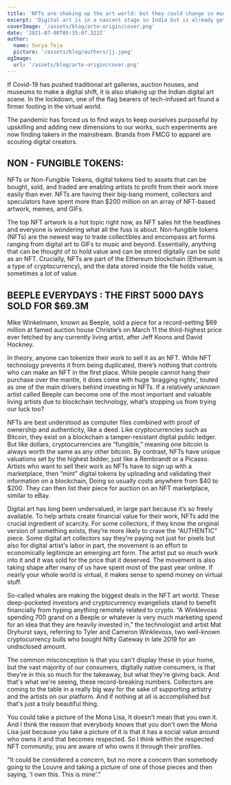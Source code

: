 ```yaml
---
title: 'NFTs are shaking up the art world: but they could change so much more'
excerpt: 'Digital art is in a nascent stage in India but is already getting a push with the advent of the NFTs, approaching artists for unconventional branding and collaboration.'
coverImage: '/assets/blog/arte-origin/cover.png'
date: '2021-07-08T05:35:07.322Z'
author:
  name: Surya Teja
  picture: '/assets/blog/authors/jj.jpeg'
ogImage:
  url: '/assets/blog/arte-origin/cover.png'
---
```


If Covid-19 has pushed traditional art galleries, auction houses, and museums to make a digital shift, it is also shaking up the Indian digital art scene. In the lockdown, one of the flag bearers of tech-infused art found a firmer footing in the virtual world.

The pandemic has forced us to find ways to keep ourselves purposeful by upskilling and adding new dimensions to our works, such experiments are now finding takers in the mainstream. Brands from FMCG to apparel are scouting digital creators.

## NON - FUNGIBLE TOKENS:

NFTs or Non-Fungible Tokens, digital tokens tied to assets that can be bought, sold, and traded are enabling artists to profit from their work more easily than ever. NFTs are having their big-bang moment, collectors and speculators have spent more than $200 million on an array of NFT-based artwork, memes, and GIFs.

The top NFT artwork is a hot topic right now, as NFT sales hit the headlines and everyone is wondering what all the fuss is about. Non-fungible tokens (NFTs) are the newest way to trade collectibles and encompass art forms ranging from digital art to GIFs to music and beyond. Essentially, anything that can be thought of to hold value and can be stored digitally can be sold as an NFT. Crucially, NFTs are part of the Ethereum blockchain (Ethereum is a type of cryptocurrency), and the data stored inside the file holds value, sometimes a lot of value.

## BEEPLE EVERYDAYS : THE FIRST 5000 DAYS SOLD FOR $69.3M

Mike Winkelmann, known as Beeple, sold a piece for a record-setting $69 million at famed auction house Christie’s on March 11 the third-highest price ever fetched by any currently living artist, after Jeff Koons and David Hockney.

In theory, anyone can tokenize their work to sell it as an NFT. While NFT technology prevents it from being duplicated, there’s nothing that controls who can make an NFT in the first place. While people cannot hang their purchase over the mantle, it does come with huge ‘bragging rights’, touted as one of the main drivers behind investing in NFTs. If a relatively unknown artist called Beeple can become one of the most important and valuable living artists due to blockchain technology, what’s stopping us from trying our luck too?

NFTs are best understood as computer files combined with proof of ownership and authenticity, like a deed. Like cryptocurrencies such as Bitcoin, they exist on a blockchain a tamper-resistant digital public ledger. But like dollars, cryptocurrencies are “fungible,” meaning one bitcoin is always worth the same as any other bitcoin. By contrast, NFTs have unique valuations set by the highest bidder, just like a Rembrandt or a Picasso. Artists who want to sell their work as NFTs have to sign up with a marketplace, then “mint” digital tokens by uploading and validating their information on a blockchain, Doing so usually costs anywhere from $40 to $200. They can then list their piece for auction on an NFT marketplace, similar to eBay.

Digital art has long been undervalued, in large part because it’s so freely available. To help artists create financial value for their work, NFTs add the crucial ingredient of scarcity. For some collectors, if they know the original version of something exists, they’re more likely to crave the “AUTHENTIC” piece. Some digital art collectors say they’re paying not just for pixels but also for digital artist's labor in part, the movement is an effort to economically legitimize an emerging art form. The artist put so much work into it and it was sold for the price that it deserved. The movement is also taking shape after many of us have spent most of the past year online. If nearly your whole world is virtual, it makes sense to spend money on virtual stuff.

So-called whales are making the biggest deals in the NFT art world. These deep-pocketed investors and cryptocurrency evangelists stand to benefit financially from hyping anything remotely related to crypto. “A Winklevoss spending 700 grand on a Beeple or whatever is very much marketing spend for an idea that they are heavily invested in,” the technologist and artist Mat Dryhurst says, referring to Tyler and Cameron Winklevoss, two well-known cryptocurrency bulls who bought Nifty Gateway in late 2019 for an undisclosed amount.

The common misconception is that you can't display these in your home, but the vast majority of our consumers, digitally native consumers, is that they're in this so much for the takeaway, but what they're giving back. And that's what we're seeing, these record-breaking numbers. Collectors are coming to the table in a really big way for the sake of supporting artistry and the artists on our platform. And if nothing at all is accomplished but that's just a truly beautiful thing.

You could take a picture of the Mona Lisa, It doesn't mean that you own it. And I think the reason that everybody knows that you don't own the Mona Lisa just because you take a picture of it is that it has a social value around who owns it and that becomes respected. So I think within the respected NFT community, you are aware of who owns it through their profiles.

"It could be considered a concern, but no more a concern than somebody going to the Louvre and taking a picture of one of those pieces and then saying, 'I own this. This is mine'."

